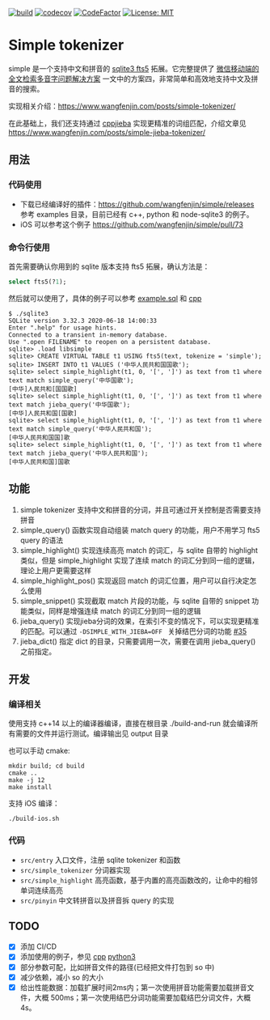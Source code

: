 [![build](https://github.com/wangfenjin/simple/workflows/CI/badge.svg)](https://github.com/wangfenjin/simple/actions?query=workflow%3ACI)
[![codecov](https://codecov.io/gh/wangfenjin/simple/branch/master/graph/badge.svg?token=8SHLFZ3RB4)](https://codecov.io/gh/wangfenjin/simple)
[![CodeFactor](https://www.codefactor.io/repository/github/wangfenjin/simple/badge)](https://www.codefactor.io/repository/github/wangfenjin/simple)
[![License: MIT](https://img.shields.io/badge/License-MIT-blue.svg)](https://github.com/wangfenjin/simple/blob/master/LICENSE)

# Simple tokenizer

simple 是一个支持中文和拼音的 [sqlite3 fts5](https://www.sqlite.org/fts5.html) 拓展。它完整提供了 [微信移动端的全文检索多音字问题解决方案](https://cloud.tencent.com/developer/article/1198371) 一文中的方案四，非常简单和高效地支持中文及拼音的搜索。

实现相关介绍：https://www.wangfenjin.com/posts/simple-tokenizer/

在此基础上，我们还支持通过 [cppjieba](https://github.com/yanyiwu/cppjieba) 实现更精准的词组匹配，介绍文章见 https://www.wangfenjin.com/posts/simple-jieba-tokenizer/

## 用法

### 代码使用


* 下载已经编译好的插件：https://github.com/wangfenjin/simple/releases 参考 examples 目录，目前已经有 c++, python 和 node-sqlite3 的例子。
* iOS 可以参考这个例子 https://github.com/wangfenjin/simple/pull/73

### 命令行使用

首先需要确认你用到的 sqlite 版本支持 fts5 拓展，确认方法是：
```sql
select fts5(?1);
```
然后就可以使用了，具体的例子可以参考 [example.sql](./example.sql) 和 [cpp](https://github.com/wangfenjin/simple/blob/master/examples/cpp/main.cc) 

```
$ ./sqlite3
SQLite version 3.32.3 2020-06-18 14:00:33
Enter ".help" for usage hints.
Connected to a transient in-memory database.
Use ".open FILENAME" to reopen on a persistent database.
sqlite> .load libsimple
sqlite> CREATE VIRTUAL TABLE t1 USING fts5(text, tokenize = 'simple');
sqlite> INSERT INTO t1 VALUES ('中华人民共和国国歌');
sqlite> select simple_highlight(t1, 0, '[', ']') as text from t1 where text match simple_query('中华国歌');
[中华]人民共和[国国歌]
sqlite> select simple_highlight(t1, 0, '[', ']') as text from t1 where text match jieba_query('中华国歌');
[中华]人民共和国[国歌]
sqlite> select simple_highlight(t1, 0, '[', ']') as text from t1 where text match simple_query('中华人民共和国');
[中华人民共和国国]歌
sqlite> select simple_highlight(t1, 0, '[', ']') as text from t1 where text match jieba_query('中华人民共和国');
[中华人民共和国]国歌
```

## 功能

1. simple tokenizer 支持中文和拼音的分词，并且可通过开关控制是否需要支持拼音
2. simple_query() 函数实现自动组装 match query 的功能，用户不用学习 fts5 query 的语法
3. simple_highlight() 实现连续高亮 match 的词汇，与 sqlite 自带的 highlight 类似，但是 simple_highlight 实现了连续 match 的词汇分到同一组的逻辑，理论上用户更需要这样
4. simple_highlight_pos() 实现返回 match 的词汇位置，用户可以自行决定怎么使用
5. simple_snippet() 实现截取 match 片段的功能，与 sqlite 自带的 snippet 功能类似，同样是增强连续 match 的词汇分到同一组的逻辑
6. jieba_query() 实现jieba分词的效果，在索引不变的情况下，可以实现更精准的匹配。可以通过 `-DSIMPLE_WITH_JIEBA=OFF ` 关掉结巴分词的功能 [#35](https://github.com/wangfenjin/simple/pull/35)
7. jieba_dict() 指定 dict 的目录，只需要调用一次，需要在调用 jieba_query() 之前指定。

## 开发

### 编译相关

使用支持 c++14 以上的编译器编译，直接在根目录 ./build-and-run 就会编译所有需要的文件并运行测试。编译输出见 output 目录

也可以手动 cmake:
```shell
mkdir build; cd build
cmake ..
make -j 12
make install
```

支持 iOS 编译：
```
./build-ios.sh
```

### 代码
- `src/entry` 入口文件，注册 sqlite tokenizer 和函数
- `src/simple_tokenizer` 分词器实现
- `src/simple_highlight` 高亮函数，基于内置的高亮函数改的，让命中的相邻单词连续高亮
- `src/pinyin` 中文转拼音以及拼音拆 query 的实现

## TODO

- [x] 添加 CI/CD 
- [x] 添加使用的例子，参见 [cpp](https://github.com/wangfenjin/simple/blob/master/examples/cpp/main.cc) [python3](https://github.com/wangfenjin/simple/blob/master/examples/python3/db_connector.py)
- [x] 部分参数可配，比如拼音文件的路径(已经把文件打包到 so 中)
- [x] 减少依赖，减小 so 的大小
- [x] 给出性能数据：加载扩展时间2ms内；第一次使用拼音功能需要加载拼音文件，大概 500ms；第一次使用结巴分词功能需要加载结巴分词文件，大概 4s。
